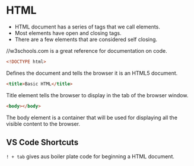 # HTML

- HTML document has a series of tags that we call elements.
- Most elements have open and closing tags.
- There are a few elements that are considered self closing.

//w3schools.com is a great reference for documentation on code.

```html
<!DOCTYPE html>
```
Defines the document and tells the browser it is an HTML5 document.

```html
<title>Basic HTML</title>
```

Title element tells the browser to display in the tab of the browser window.

```html
<body></body>
```

The body element is a container that will be used for displaying all the visible content to the browser.


## VS Code Shortcuts

`! + tab` gives aus boiler plate code for beginning a HTML document.